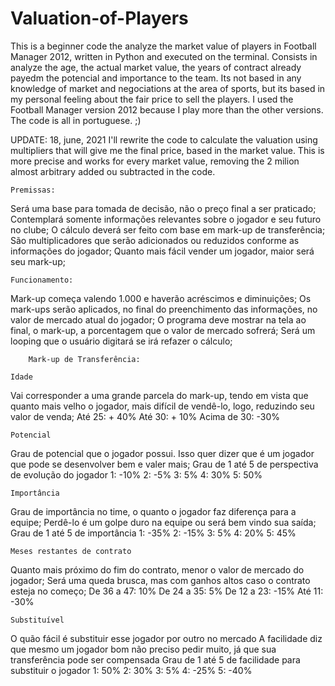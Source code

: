 # Valuation-of-Players
This is a beginner code the analyze the market value of players in Football Manager 2012, written in Python and executed on the terminal. 
Consists in analyze the age, the actual market value, the years of contract already payedm the potencial and importance to the team. 
Its not based in any knowledge of market and negociations at the area of sports, but its based in my personal feeling about the fair price to sell the players. 
I used the Football Manager version 2012 because I play more than the other versions.
The code is all in portuguese. ;)

UPDATE: 18, june, 2021
I'll rewrite the code to calculate the valuation using multipliers that will give me the final price, based in the market value. This is more precise and works for every market value, removing the 2 milion almost arbitrary added ou subtracted in the code.

	Premissas:

  Será uma base para tomada de decisão, não o preço final a ser praticado;
  Contemplará somente informações relevantes sobre o jogador e seu futuro no clube;
  O cálculo deverá ser feito com base em mark-up de transferência;
  São multiplicadores que serão adicionados ou reduzidos conforme as informações do jogador;
  Quanto mais fácil vender um jogador, maior será seu mark-up;
  
	Funcionamento:

  Mark-up começa valendo 1.000 e haverão acréscimos e diminuições;
  Os mark-ups serão aplicados, no final do preenchimento das informações, no valor de mercado atual do jogador;
  O programa deve mostrar na tela ao final, o mark-up, a porcentagem que o valor de mercado sofrerá;
  Será um looping que o usuário digitará se irá refazer o cálculo;

  		Mark-up de Transferência:
	
	Idade
Vai corresponder a uma grande parcela do mark-up, tendo em vista que quanto mais velho o jogador, mais difícil de vendê-lo, logo, reduzindo seu valor de venda;
Até 25: + 40%
Até 30:	+ 10%
Acima de 30: -30%

	Potencial
Grau de potencial que o jogador possui. Isso quer dizer que é um jogador que pode se desenvolver bem e valer mais;
Grau de 1 até 5 de perspectiva de evolução do jogador
1: -10%
2: -5%
3: 5%
4: 30%
5: 50%

	Importância
Grau de importância no time, o quanto o jogador faz diferença para a equipe;
Perdê-lo é um golpe duro na equipe ou será bem vindo sua saída;
Grau de 1 até 5 de importância
1: -35%
2: -15%
3: 5%
4: 20%
5: 45%

	Meses restantes de contrato
Quanto mais próximo do fim do contrato, menor o valor de mercado do jogador;
Será uma queda brusca, mas com ganhos altos caso o contrato esteja no começo; 
De 36 a 47: 10%
De 24 a 35: 5%
De 12 a 23: -15%
Até 11: -30%
 
	Substituível
O quão fácil é substituir esse jogador por outro no mercado
A facilidade diz que mesmo um jogador bom não preciso pedir muito, já que sua transferência pode ser compensada
Grau de 1 até 5 de facilidade para substituir o jogador
1: 50%
2: 30%
3: 5%
4: -25%
5: -40% 
